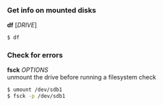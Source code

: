 ### Get info on mounted disks

**df** [_DRIVE_]

```sh
$ df
```

### Check for errors

**fsck** _OPTIONS_  
unmount the drive before running a filesystem check

```sh
$ umount /dev/sdb1
$ fsck -p /dev/sdb1
```
